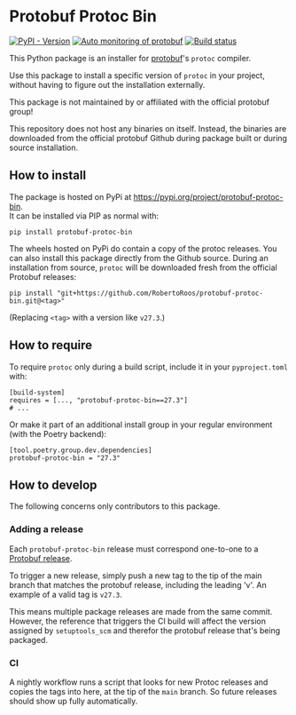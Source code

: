 # Protobuf Protoc Bin

[![PyPI - Version](https://img.shields.io/pypi/v/protobuf-protoc-bin)](https://pypi.org/project/protobuf-protoc-bin)
[![Auto monitoring of protobuf](https://github.com/RobertoRoos/protobuf-protoc-bin/actions/workflows/protobuf_monitor.yml/badge.svg)](https://github.com/RobertoRoos/protobuf-protoc-bin/actions/workflows/protobuf_monitor.yml)
[![Build status](https://github.com/RobertoRoos/protobuf-protoc-bin/actions/workflows/build.yml/badge.svg)](https://github.com/RobertoRoos/protobuf-protoc-bin/actions/workflows/build.yml)

This Python package is an installer for [protobuf](https://protobuf.dev/)'s `protoc` compiler.

Use this package to install a specific version of `protoc` in your project, without having to figure out the installation externally.

This package is not maintained by or affiliated with the official protobuf group!

This repository does not host any binaries on itself.
Instead, the binaries are downloaded from the official protobuf Github during package built or during source installation.

## How to install

The package is hosted on PyPi at https://pypi.org/project/protobuf-protoc-bin.  
It can be installed via PIP as normal with:
```shell
pip install protobuf-protoc-bin
```

The wheels hosted on PyPi do contain a copy of the protoc releases.
You can also install this package directly from the Github source.
During an installation from source, `protoc` will be downloaded fresh from the official Protobuf releases:
```
pip install "git+https://github.com/RobertoRoos/protobuf-protoc-bin.git@<tag>"
```
(Replacing `<tag>` with a version like `v27.3`.)

## How to require

To require `protoc` only during a build script, include it in your `pyproject.toml` with:
```
[build-system]
requires = [..., "protobuf-protoc-bin==27.3"]
# ...
```

Or make it part of an additional install group in your regular environment (with the Poetry backend):
```
[tool.poetry.group.dev.dependencies]
protobuf-protoc-bin = "27.3"
```

## How to develop

The following concerns only contributors to this package.

### Adding a release

Each `protobuf-protoc-bin` release must correspond one-to-one to a [Protobuf release](https://github.com/protocolbuffers/protobuf/releases).

To trigger a new release, simply push a new tag to the tip of the main branch that matches the protobuf release, including the leading 'v'.
An example of a valid tag is `v27.3`.

This means multiple package releases are made from the same commit.
However, the reference that triggers the CI build will affect the version assigned by `setuptools_scm` and therefor the protobuf release that's being packaged.

### CI

A nightly workflow runs a script that looks for new Protoc releases and copies the tags into here, at the tip of the `main` branch.
So future releases should show up fully automatically.
